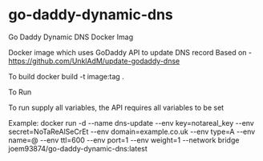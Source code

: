 # go-daddy-dynamic-dns
Go Daddy Dynamic DNS Docker Imag

Docker image which uses GoDaddy API to update DNS record
Based on - https://github.com/UnklAdM/update-godaddy-dnse

To build
docker build -t image:tag .

To Run

To run supply all variables, the API requires all variables to be set

Example: docker run -d
--name dns-update
--env key=notareal_key
--env secret=NoTaReAlSeCrEt
--env domain=example.co.uk
--env type=A
--env name=@
--env ttl=600
--env port=1
--env weight=1
--network bridge
joem93874/go-daddy-dynamic-dns:latest
